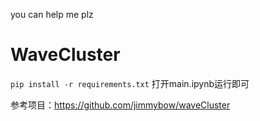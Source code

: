 you can help me plz
# WaveCluster

`pip install -r requirements.txt`
打开main.ipynb运行即可

参考项目：https://github.com/jimmybow/waveCluster
